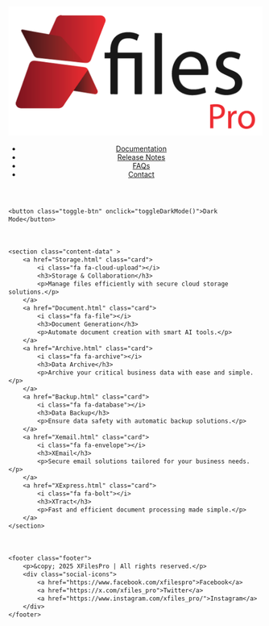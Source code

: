 <!DOCTYPE html>
<html lang="en">
<head>
    <meta charset="UTF-8">
    <meta name="viewport" content="width=device-width, initial-scale=1.0">
    <title>XFilesPro</title>
    <link rel="stylesheet" href="styles.css">    
    <link rel="stylesheet" href="index.css">
    <link rel="stylesheet" href="font-awesome-4.7.0/css/font-awesome.min.css">

</head>
<body>
    <header class="header">
        <div class="logo">
            <a href="#"><img src="Xfilespro logo.png" alt="Logo"></a>
        </div>
        <nav>
            <ul class="nav-links">
                <li><a href="Headdocumentation.html">Documentation</a></li>
                <li><a href="ReleaseNotes.html">Release Notes</a></li>
                <li><a href="FAQs.html">FAQs</a></li>
                <li><a href="Contact.html">Contact</a></li>
            </ul>
        </nav>
    </header>


    <button class="toggle-btn" onclick="toggleDarkMode()">Dark Mode</button>

    

    <section class="content-data" >
        <a href="Storage.html" class="card">
            <i class="fa fa-cloud-upload"></i>
            <h3>Storage & Collaboration</h3>
            <p>Manage files efficiently with secure cloud storage solutions.</p>
        </a>
        <a href="Document.html" class="card">
            <i class="fa fa-file"></i>
            <h3>Document Generation</h3>
            <p>Automate document creation with smart AI tools.</p>
        </a>
        <a href="Archive.html" class="card">
            <i class="fa fa-archive"></i>
            <h3>Data Archive</h3>
            <p>Archive your critical business data with ease and simple.</p>
        </a>
        <a href="Backup.html" class="card">
            <i class="fa fa-database"></i>
            <h3>Data Backup</h3>
            <p>Ensure data safety with automatic backup solutions.</p>
        </a>
        <a href="Xemail.html" class="card">
            <i class="fa fa-envelope"></i>
            <h3>XEmail</h3>
            <p>Secure email solutions tailored for your business needs.</p>
        </a>
        <a href="XExpress.html" class="card">
            <i class="fa fa-bolt"></i>
            <h3>XTract</h3>
            <p>Fast and efficient document processing made simple.</p>
        </a>
    </section>



    <footer class="footer">
        <p>&copy; 2025 XFilesPro | All rights reserved.</p>
        <div class="social-icons">
            <a href="https://www.facebook.com/xfilespro">Facebook</a>
            <a href="https://x.com/xfiles_pro">Twitter</a>
            <a href="https://www.instagram.com/xfiles_pro/">Instagram</a>
        </div>
    </footer>
</body>

<script>
    window.addEventListener("scroll", function() {
        let header = document.getElementById("header");
        if (window.scrollY > 50) {
            header.classList.add("sticky");
        } else {
            header.classList.remove("sticky");
        }
    });

    function toggleDarkMode() {
        document.body.classList.toggle("dark-mode");
        let button = document.querySelector(".toggle-btn");
        button.textContent = document.body.classList.contains("dark-mode") ? "Light Mode" : "Dark Mode";
    }


</script>
</html>
